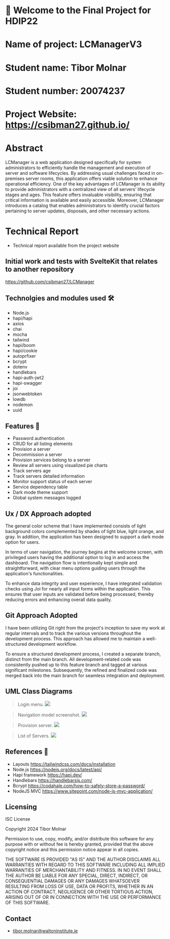 # 👋 Welcome to the Final Project for HDIP22

# Name of project: LCManagerV3
# Student name: Tibor Molnar
# Student number: 20074237
# Project Website: https://csibman27.github.io/
 
# Abstract

LCManager is a web application designed specifically for system administrators to efficiently handle the management and execution of server and software lifecycles. By addressing usual challenges faced in on-premises server rooms, this application offers viable solution to enhance operational efficiency. One of the key advantages of LCManager is its ability to provide administrators with a centralized view of all servers’ lifecycle stages and ages. This feature offers invaluable visibility, ensuring that critical information is available and easily accessible. Moreover, LCManager introduces a catalog that enables administrators to identify crucial factors pertaining to server updates, disposals, and other necessary actions.

# Technical Report

+ Technical report available from the project website

## Initial work and tests with SvelteKit that relates to another repository
https://github.com/csibman27/LCManager

## Technolgies and modules used 🛠️

+ Node.js
+ hapi/hapi
+ axios
+ chai
+ mocha
+ tailwind
+ hapi/boom
+ hapi/cookie
+ autoprfixer
+ bcrypt
+ dotenv
+ handlebars
+ hapi-auth-jwt2
+ hapi-swagger
+ joi
+ jsonwebtoken
+ lowdb
+ nodemon
+ uuid

## Features 🤖

+ Password authentication
+ CRUD for all listing elements
+ Provision a server
+ Decommission a server
+ Provision services belong to a server
+ Review all servers using visualized pie charts
+ Track servers age
+ Track servers detailed information
+ Monitor support status of each server
+ Service dependency table
+ Dark mode theme support
+ Global system messages logged 

## Ux / DX Approach adopted
The general color scheme that I have implemented consists of light background colors complemented by shades of light blue, light orange, and gray. In addition, the application has been designed to support a dark mode option for users.

In terms of user navigation, the journey begins at the welcome screen, with privileged users having the additional option to log in and access the dashboard. The navigation flow is intentionally kept simple and straightforward, with clear menu options guiding users through the application's functionalities.

To enhance data integrity and user experience, I have integrated validation checks using Joi for nearly all input forms within the application. This ensures that user inputs are validated before being processed, thereby reducing errors and enhancing overall data quality.


## Git Approach Adopted 

I have been utilizing Git right from the project's inception to save my work at regular intervals and to track the various versions throughout the development process. This approach has allowed me to maintain a well-structured development workflow.

To ensure a structured development process, I created a separate branch, distinct from the main branch. All development-related code was consistently pushed up to this feature branch and tagged at various significant milestones. Subsequently, the refined and finalized code was merged back into the main branch for seamless integration and deployment.


## UML Class Diagrams

> Login menu.
![][login]

> Navigation model screenshot.
![][nav_model]


> Provision server.
![][provision]

> List of Servers.
![][list_menu]



## References 📖

* Layouts
https://tailwindcss.com/docs/installation
* Node.js
https://nodejs.org/docs/latest/api/
* Hapi framework
https://hapi.dev/
* Handlebars
https://handlebarsjs.com/
* Bcrypt
https://codahale.com/how-to-safely-store-a-password/
* NodeJS MVC
https://www.sitepoint.com/node-js-mvc-application/


  

## Licensing

ISC License

Copyright 2024 Tibor Molnar

Permission to use, copy, modify, and/or distribute this software for any purpose with or without fee is hereby granted, provided that the above copyright notice and this permission notice appear in all copies.

THE SOFTWARE IS PROVIDED "AS IS" AND THE AUTHOR DISCLAIMS ALL WARRANTIES WITH REGARD TO THIS SOFTWARE INCLUDING ALL IMPLIED WARRANTIES OF MERCHANTABILITY AND FITNESS. IN NO EVENT SHALL THE AUTHOR BE LIABLE FOR ANY SPECIAL, DIRECT, INDIRECT, OR CONSEQUENTIAL DAMAGES OR ANY DAMAGES WHATSOEVER RESULTING FROM LOSS OF USE, DATA OR PROFITS, WHETHER IN AN ACTION OF CONTRACT, NEGLIGENCE OR OTHER TORTIOUS ACTION, ARISING OUT OF OR IN CONNECTION WITH THE USE OR PERFORMANCE OF THIS SOFTWARE.


## Contact

* tibor.molnar@waltoninstitute.ie

[login]: ./public/misc/login.png
[nav_model]: ./public/misc/menu.png
[list_menu]: ./public/misc/list-servers.png
[provision]: ./public/misc/provision-server.png
